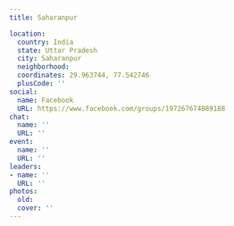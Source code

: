 ```yaml
---
title: Saharanpur

location:
  country: India
  state: Uttar Pradesh
  city: Saharanpur
  neighborhood: 
  coordinates: 29.963744, 77.542746
  plusCode: ''
social:
  name: Facebook
  URL: https://www.facebook.com/groups/197267674089188
chat:
  name: ''
  URL: ''
event:
  name: ''
  URL: ''
leaders:
- name: ''
  URL: ''
photos:
  old: 
  cover: ''
---
```

